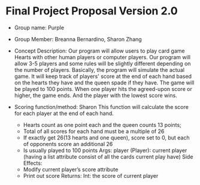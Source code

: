 # Final Project Proposal Version 2.0

- Group name: Purple
- Group Member: Breanna Bernardino, Sharon Zhang


- Concept Description:
Our program will allow users to play card game Hearts with other human players 
or computer players. Our program will allow 3-5 players and some rules will be slightly different depending on the number of players. Basically, the program 
will simulate the actual game. It will keep track of players' score at the end 
of each hand based on the hearts they have and the queen spade if they have. 
The game will be played to 100 points. When one player hits the agreed-upon 
score or higher, the game ends. And the player with the lowest score wins.


- Scoring function/method: Sharon
This function will calculate the score for each player at the end of each hand.
    - Hearts count as one point each and the queen counts 13 points;
    - Total of all scores for each hand must be a multiple of 26
    - If exactly get 26(13 hearts and one queen), score set to 0, but each of opponents score an additional 26
    - Is usually played to 100 points
Args:
    player (Player): current player (having a list attribute consist of all the 
    cards current play have)
Side Effects:
    - Modify current player’s score attribute
    - Print out score
Returns:
    Int: the score of current player




